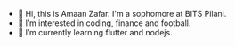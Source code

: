 - 👋 Hi, this is Amaan Zafar. I'm a sophomore at BITS Pilani.
- 👀 I’m interested in coding, finance and football.
- 🌱 I’m currently learning flutter and nodejs.

<!---
amaan-zafar/amaan-zafar is a ✨ special ✨ repository because its `README.md` (this file) appears on your GitHub profile.
You can click the Preview link to take a look at your changes.
--->

